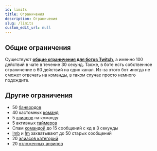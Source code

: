 ```yaml
---
id: limits
title: Ограничения
description: Ограничения
slug: /limits
custom_edit_url: null
---
```


## Общие ограничения

Существуют **[общие ограничения для ботов Twitch](https://dev.twitch.tv/docs/irc#:~:text=The%20bot%20is%20limited%20to,messages%20per%2030%20second%20limit)**, а именно 100 действий в чате в течение 30 секунд. Также, в боте есть собственное ограничение в 60 действий на один канал. Из-за этого бот иногда не сможет отвечать на команды, в таком случае просто немного подождите.

## Другие ограничения

- 50 [банвордов](features/banwords.md)
- 40 кастомных [команд](features/links.md)
- 5 [элиасов](features/links#элиасы) на команду
- 5 активных [таймеров](features/timers.md)
- Спам [командой](features/links.md) до 15 сообщений с кд в 3 секунды
- [!mb](features/massban.md#бан-по-фразе) и [!m](features/massban.md#мут-по-фразе) захватывают до 50 старых сообщений
- 20 [элиасов категорий](features/streaminfo.md#добавить-элиас)
- 20 [отложенных анвипов](features/vips.md#отложенный-анвип)